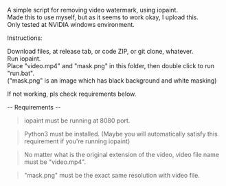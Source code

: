 
A simple script for removing video watermark, using iopaint.  
Made this to use myself, but as it seems to work okay, I upload this.  
Only tested at NVIDIA windows environment.

Instructions:

Download files, at release tab, or code ZIP, or git clone, whatever.  
Run iopaint.  
Place "video.mp4" and "mask.png" in this folder, then double click to run "run.bat".  
("mask.png" is an image which has black background and white masking)  

If not working, pls check requirements below.

-- Requirements --

> iopaint must be running at 8080 port.

> Python3 must be installed. (Maybe you will automatically satisfy this requirement if you're running iopaint)

> No matter what is the original extension of the video, video file name must be "video.mp4".

> "mask.png" must be the exact same resolution with video file.
